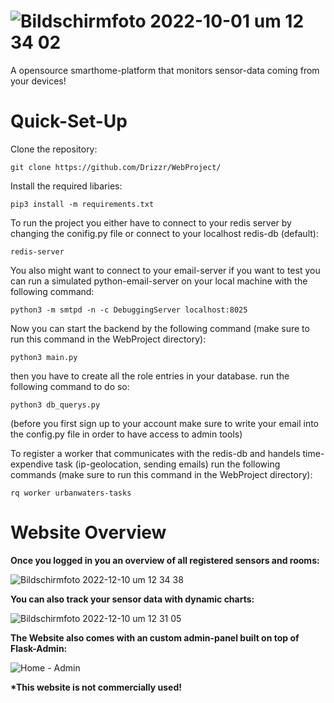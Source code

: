 # ![Bildschirmfoto 2022-10-01 um 12 34 02](https://user-images.githubusercontent.com/76044729/193405379-31b70901-9888-4733-a4bd-24691b49c3fc.png)
A opensource smarthome-platform that monitors sensor-data coming from your devices!

# Quick-Set-Up

Clone the repository:

````
git clone https://github.com/Drizzr/WebProject/
````

Install the required libaries:

````
pip3 install -m requirements.txt
````

To run the project you either have to connect to your redis server by changing the conifig.py file or connect to your localhost redis-db (default):
````
redis-server 
````

You also might want to connect to your email-server if you want to test you can run a simulated python-email-server on your local machine with the following command:
````
python3 -m smtpd -n -c DebuggingServer localhost:8025
````

Now you can start the backend by the following command (make sure to run this command in the WebProject directory):
````
python3 main.py
````

then you have to create all the role entries in your database. run the following command to do so:
````
python3 db_querys.py
````
(before you first sign up to your account make sure to write your email into the config.py file in order to have access to admin tools)

To register a worker that communicates with the redis-db and handels time-expendive task (ip-geolocation, sending emails)
run the following commands (make sure to run this command in the WebProject directory):
````
rq worker urbanwaters-tasks  
````

# Website Overview
__Once you logged in you an overview of all registered sensors and rooms:__

![Bildschirm­foto 2022-12-10 um 12 34 38](https://user-images.githubusercontent.com/76044729/206853094-8c225f1a-7ae0-4bd4-8e1a-879ba7e002d1.png)


__You can also track your sensor data with dynamic charts:__

![Bildschirm­foto 2022-12-10 um 12 31 05](https://user-images.githubusercontent.com/76044729/206853085-9b051db2-b5f9-4a0a-b6ef-79fa3e43ed72.png)


__The Website also comes with an custom admin-panel built on top of Flask-Admin:__

![Home - Admin](https://user-images.githubusercontent.com/76044729/206853178-5bfca8ec-a586-4796-8b93-f503c57d9642.jpg)


__*This website is not commercially used!__
